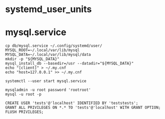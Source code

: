 # systemd_user_units

# mysql.service

    cp db/mysql.service ~/.config/systemd/user/
    MYSQL_ROOT=~/.local/var/lib/mysql
    MYSQL_DATA=~/.local/var/lib/mysql/data
    mkdir -p "${MYSQL_DATA}"
    mysql_install_db --basedir=/usr --datadir="${MYSQL_DATA}"
    echo "[client]" > ~/.my.cnf
    echo "host=127.0.0.1" >> ~/.my.cnf

    systemctl --user start mysql.service

    mysqladmin -u root password 'rootroot'
    mysql -u root -p

    CREATE USER 'tests'@'localhost' IDENTIFIED BY 'teststests';
    GRANT ALL PRIVILEGES ON *.* TO 'tests'@'localhost' WITH GRANT OPTION;
    FLUSH PRIVILEGES;
